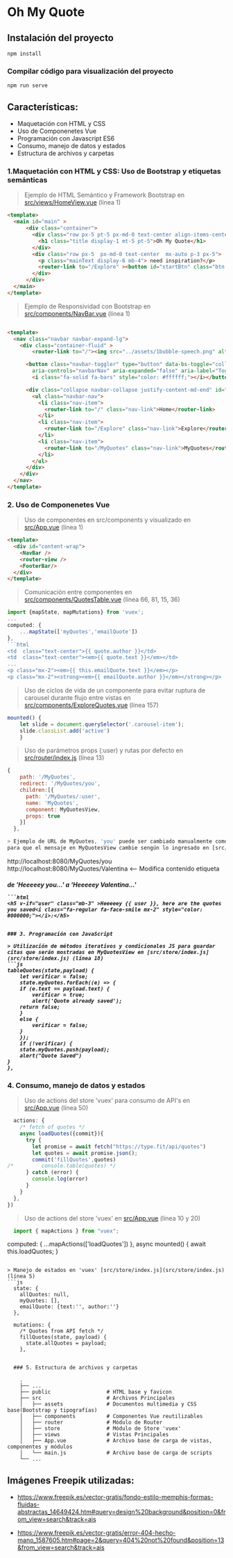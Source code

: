 # Oh My Quote

## Instalación del proyecto
```
npm install
```

### Compilar código para visualización del proyecto
```
npm run serve
```

## Características:

* Maquetación con HTML y CSS
* Uso de Componenetes Vue
* Programación con Javascript ES6
* Consumo, manejo de datos y estados
* Estructura de archivos y carpetas


### 1.Maquetación con HTML y CSS: Uso de Bootstrap y etiquetas semánticas

> Ejemplo de HTML Semántico y Framework Bootstrap en [src/views/HomeView.vue](src/views/HomeView.vue) (línea 1)
```html
<template>
  <main id="main" >
      <div class="container">
        <div class="row px-5 pt-5 px-md-0 text-center align-items-center">
          <h1 class="title display-1 mt-5 pt-5">Oh My Quote</h1>
        </div>
        <div class="row px-5  px-md-0 text-center  mx-auto p-3 px-5">
          <p class="mainText display-6 mb-4"> need inspiration?</p> 
          <router-link to="/Explore" ><button id="startBtn" class="btn btn-warning mx-auto p-3 px-5 text-center">Start</button></router-link>
        </div>
      </div>
  </main>
</template>
```
> Ejemplo de Responsividad con Bootstrap en [src/components/NavBar.vue](src/components/NavBar.vue) (línea 1)
```html

<template>
  <nav class="navbar navbar-expand-lg">
    <div class="container-fluid" >
        <router-link to="/"><img src="../assets/1bubble-speech.png" alt="PR" width="30" class="d-inline-block align-text-top"></router-link>

      <button class="navbar-toggler" type="button" data-bs-toggle="collapse" data-bs-target="#navbarNav" 
        aria-controls="navbarNav" aria-expanded="false" aria-label="Toggle navigation">
        <i class="fa-solid fa-bars" style="color: #ffffff;"></i></button>

      <div class="collapse navbar-collapse justify-content-md-end" id="navbarNav">
        <ul class="navbar-nav">
          <li class="nav-item">
            <router-link to="/" class="nav-link">Home</router-link> 
          </li>
          <li class="nav-item">
            <router-link to="/Explore" class="nav-link">Explore</router-link> 
          </li>
          <li class="nav-item">
            <router-link to="/MyQuotes" class="nav-link">MyQuotes</router-link> 
          </li>
        </ul>
      </div>
    </div>
  </nav>
</template>
```

### 2. Uso de Componenetes Vue

> Uso de componentes en src/components y visualizado en [src/App.vue](src/App.vue) (línea 1)
```html
<template>
  <div id="content-wrap">
    <NavBar />
    <router-view />
    <FooterBar/>
  </div>
</template>
```
> Comunicación entre componentes en [src/components/QuotesTable.vue](src/components/QuotesTable.vue) (línea 66, 81, 15, 36)
```js
import {mapState, mapMutations} from 'vuex';
...
computed: {
    ...mapState(['myQuotes','emailQuote'])
},
```html
<td  class="text-center">{{ quote.author }}</td>
<td  class="text-center"><em>{{ quote.text }}</em></td>
...
<p class="mx-2"><em>{{ this.emailQuote.text }}</em></p>
<p class="mx-2"><strong><em>{{ emailQuote.author }}</em></strong></p>
```

> Uso de ciclos de vida de un componente para evitar ruptura de carousel durante flujo entre vistas en [src/components/ExploreQuotes.vue](src/components/ExploreQuotes.vue) (línea 157)
```js
mounted() {
    let slide = document.querySelector('.carousel-item');
    slide.classList.add('active')
    }
```

> Uso de parámetros props (:user) y rutas por defecto en [src/router/index.js](src/router/index.js) (línea 13)
```js
{
    path: '/MyQuotes',
    redirect: '/MyQuotes/you',
    children:[{
      path: '/MyQuotes/:user',
      name: 'MyQuotes',
      component: MyQuotesView,
      props: true
    }]
  },

> Ejemplo de URL de MyQuotes, 'you' puede ser cambiado manualmente como parámetro en el navegador
para que el mensaje en MyQuotesView cambie sengún lo ingresado en [src/views/MyQuotesView.vue ](src/views/MyQuotesView.vue) (línea 5)
```
http://localhost:8080/MyQuotes/you
http://localhost:8080/MyQuotes/Valentina <-- Modifica contenido etiqueta <h5> de 'Heeeeey you...' a 'Heeeeey Valentina...'
```
```html
<h5 v-if="user" class="mb-3" >Heeeeey {{ user }}, here are the quotes you saved<i class="fa-regular fa-face-smile mx-2" style="color: #000000;"></i>:</h5>


### 3. Programación con JavaScript

> Utilización de métodos iterativos y condicionales JS para guardar citas que serán mostradas en MyQuotesView en [src/store/index.js](src/store/index.js) (línea 18)
```js
tableQuotes(state,payload) { 
    let verificar = false;
    state.myQuotes.forEach((e) => {
    if (e.text == payload.text) {
        verificar = true;
        alert('Quote already saved');
    return false;
    }
    else {
        verificar = false;
    }
    });
    if (!verificar) {
    state.myQuotes.push(payload);
    alert("Quote Saved")
}
},
```

### 4. Consumo, manejo de datos y estados 

> Uso de actions del store 'vuex' para consumo de API's en [src/App.vue](src/App.vue) (línea 50)
```js
  actions: {
    /* fetch of quotes */
    async loadQuotes({commit}){
      try {
        let promise = await fetch("https://type.fit/api/quotes")
        let quotes = await promise.json();
        commit('fillQuotes',quotes)
/*         console.table(quotes) */
      } catch (error) {
        console.log(error)
      }
    }
  },
})
```

> Uso de actions del store 'vuex' en [src/App.vue](src/App.vue) (línea 10 y 20)
```js
  import { mapActions } from "vuex";
```
computed: {
    ...mapActions(['loadQuotes'])
},
async mounted() {
    await this.loadQuotes;
} 
```

> Manejo de estados en 'vuex' [src/store/index.js](src/store/index.js) (línea 5)
```js
  state: {
    allQuotes: null,
    myQuotes: [],
    emailQuote: {text:'', author:''}
  },

  mutations: {
    /* Quotes from API fetch */
    fillQuotes(state, payload) {
      state.allQuotes = payload;
    },


  ### 5. Estructura de archivos y carpetas
  
    .
    ├── ...
    ├── public                  # HTML base y favicon
    ├── src                     # Archivos Principales
    │   ├── assets              # Documentos multimedia y CSS base(Bootstrap y tipografías)
    │   ├── components          # Componentes Vue reutilizables
    │   ├── router              # Módulo de Router
    │   ├── store               # Módulo de Store 'vuex'
    │   ├── views               # Vistas Principales
    │   ├── App.vue             # Archivo base de carga de vistas, componentes y módulos
    │   └── main.js             # Archivo base de carga de scripts
    └── ...
```

## Imágenes Freepik utilizadas:

* https://www.freepik.es/vector-gratis/fondo-estilo-memphis-formas-fluidas-abstractas_14649424.htm#query=design%20background&position=0&from_view=search&track=ais

* https://www.freepik.es/vector-gratis/error-404-hecho-mano_1587605.htm#page=2&query=404%20not%20found&position=13&from_view=search&track=ais
